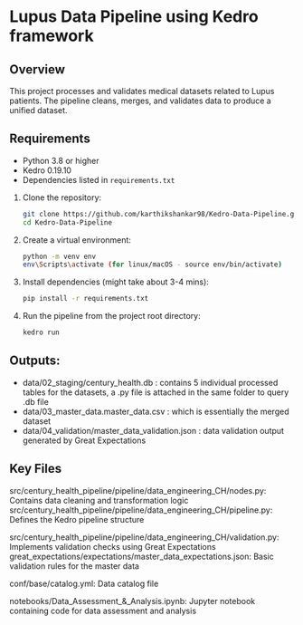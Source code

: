 # Lupus Data Pipeline using Kedro framework

## Overview
This project processes and validates medical datasets related to Lupus patients. The pipeline cleans, merges, and validates data to produce a unified dataset.

## Requirements
- Python 3.8 or higher
- Kedro 0.19.10
- Dependencies listed in `requirements.txt`

1. Clone the repository:
   ```bash
   git clone https://github.com/karthikshankar98/Kedro-Data-Pipeline.git
   cd Kedro-Data-Pipeline

2. Create a virtual environment:
   ```bash
   python -m venv env
   env\Scripts\activate (for linux/macOS - source env/bin/activate)

3. Install dependencies (might take about 3-4 mins):
   ```bash
   pip install -r requirements.txt

4. Run the pipeline from the project root directory:
   ```bash
   kedro run

## Outputs:
- data/02_staging/century_health.db : contains 5 individual processed tables for the datasets, a .py file is attached in the same folder to query .db file
- data/03_master_data.master_data.csv : which is essentially the merged dataset
- data/04_validation/master_data_validation.json : data validation output generated by Great Expectations

## Key Files
src/century_health_pipeline/pipeline/data_engineering_CH/nodes.py: Contains data cleaning and transformation logic
src/century_health_pipeline/pipeline/data_engineering_CH/pipeline.py: Defines the Kedro pipeline structure

src/century_health_pipeline/pipeline/data_engineering_CH/validation.py: Implements validation checks using Great Expectations
great_expectations/expectations/master_data_expectations.json: Basic validation rules for the master data

conf/base/catalog.yml: Data catalog file

notebooks/Data_Assessment_&_Analysis.ipynb: Jupyter notebook containing code for data assessment and analysis

